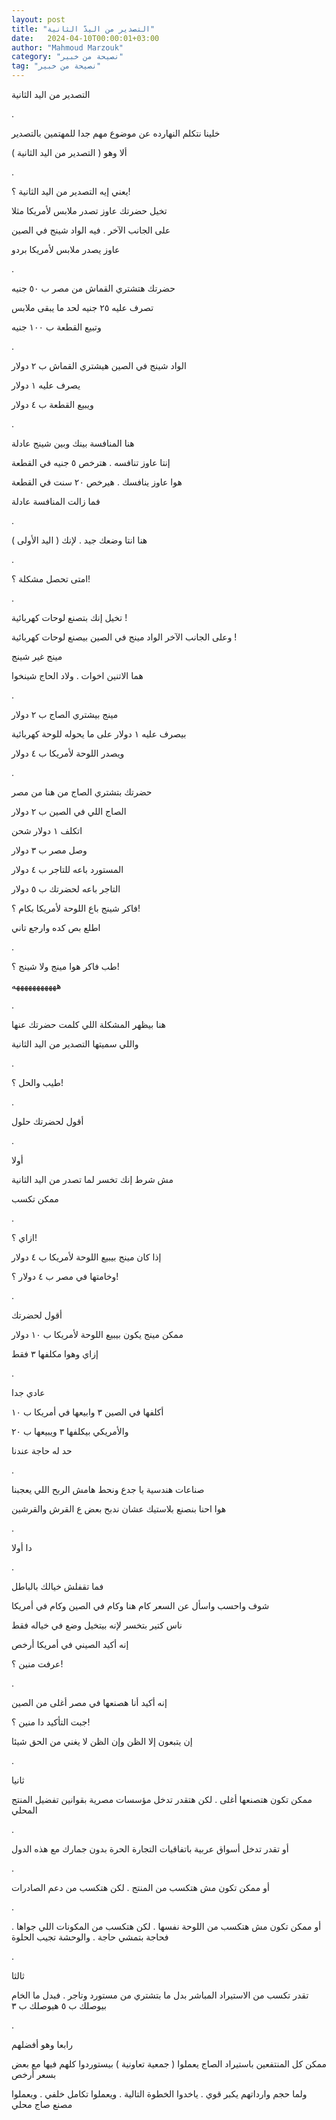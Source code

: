 ```yaml
---
layout: post
title: "التصدير من اليدّ الثانية"
date:   2024-04-10T00:00:01+03:00
author: "Mahmoud Marzouk"
category: "نصيحة من خبير"
tag: "نصيحة من خبير"
---
```



التصدير من اليد الثانية

.

خلينا نتكلم النهارده عن موضوع مهم جدا للمهتمين
بالتصدير

ألا وهو ( التصدير من اليد الثانية )

.

يعني إيه التصدير من اليد الثانية ؟!

تخيل حضرتك عاوز تصدر ملابس لأمريكا مثلا

على الجانب الآخر . فيه الواد شينج في الصين

عاوز يصدر ملابس لأمريكا بردو

.

حضرتك هتشتري القماش من مصر ب ٥٠ جنيه

تصرف عليه ٢٥ جنيه لحد ما يبقى ملابس

وتبيع القطعة ب ١٠٠ جنيه

.

الواد شينج في الصين هيشتري القماش ب ٢ دولار

يصرف عليه ١ دولار

ويبيع القطعة ب ٤ دولار

.

هنا المنافسة بينك وبين شينج عادلة

إنتا عاوز تنافسه . هترخص ٥ جنيه في القطعة

هوا عاوز ينافسك . هيرخص ٢٠ سنت في القطعة

فما زالت المنافسة عادلة

.

هنا انتا وضعك جيد . لإنك ( اليد الأولى )

.

امتى تحصل مشكلة ؟!

.

تخيل إنك بتصنع لوحات كهربائية !

وعلى الجانب الآخر الواد مينج في الصين بيصنع لوحات
كهربائية !

مينج غير شينج

هما الاتنين اخوات . ولاد الحاج شينخوا

.

مينج بيشتري الصاج ب ٢ دولار

بيصرف عليه ١ دولار على ما يحوله للوحة كهربائية

ويصدر اللوحة لأمريكا ب ٤ دولار

.

حضرتك بتشتري الصاج من هنا من مصر

الصاج اللي في الصين ب ٢ دولار

اتكلف ١ دولار شحن

وصل مصر ب ٣ دولار

المستورد باعه للتاجر ب ٤ دولار

التاجر باعه لحضرتك ب ٥ دولار

فاكر شينج باع اللوحة لأمريكا بكام ؟!

اطلع بص كده وارجع تاني

.

طب فاكر هوا مينج ولا شينج ؟!

هههههههههههه

.

هنا بيظهر المشكلة اللي كلمت حضرتك عنها

واللي سميتها التصدير من اليد الثانية

.

طيب والحل ؟!

.

أقول لحضرتك حلول

.

أولا

مش شرط إنك تخسر لما تصدر من اليد الثانية

ممكن تكسب

.

ازاي ؟!

إذا كان مينج بيبيع اللوحة لأمريكا ب ٤ دولار

وخامتها في مصر ب ٤ دولار ؟!

.

أقول لحضرتك

ممكن مينج يكون بيبيع اللوحة لأمريكا ب ١٠ دولار

إزاي وهوا مكلفها ٣ فقط

.

عادي جدا

أكلفها في الصين ٣ وابيعها في أمريكا ب ١٠

والأمريكي بيكلفها ٣ ويبيعها ب ٢٠

حد له حاجة عندنا

.

صناعات هندسية يا جدع ونحط هامش الربح اللي يعجبنا

هوا احنا بنصنع بلاستيك عشان ندبح بعض ع القرش
والقرشين

.

دا أولا

.

فما تقفلش خيالك بالباطل

شوف واحسب واسأل عن السعر كام هنا وكام في الصين وكام في
أمريكا

ناس كتير بتخسر لإنه بيتخيل وضع في خياله فقط

إنه أكيد الصيني في أمريكا أرخص

عرفت منين ؟!

.

إنه أكيد أنا هصنعها في مصر أغلى من الصين

جبت التأكيد دا منين ؟!

إن يتبعون إلا الظن وإن الظن لا يغني من الحق شيئا

.

ثانيا

ممكن تكون هتصنعها أغلى . لكن هتقدر تدخل مؤسسات مصرية
بقوانين تفضيل المنتج المحلي

.

أو تقدر تدخل أسواق عربية باتفاقيات التجارة الحرة بدون
جمارك مع هذه الدول

.

أو ممكن تكون مش هتكسب من المنتج . لكن هتكسب من دعم
الصادرات

.

أو ممكن تكون مش هتكسب من اللوحة نفسها . لكن هتكسب من
المكونات اللي جواها . فحاجة بتمشي حاجة . والوحشة تجيب الحلوة

.

ثالثا

تقدر تكسب من الاستيراد المباشر بدل ما بتشتري من مستورد
وتاجر . فبدل ما الخام بيوصلك ب ٥ هيوصلك ب ٣

.

رابعا وهو أفضلهم

ممكن كل المنتفعين باستيراد الصاج يعملوا ( جمعية تعاونية
) بيستوردوا كلهم فيها مع بعض بسعر أرخص

ولما حجم وارداتهم يكبر قوي . ياخدوا الخطوة التالية .
ويعملوا تكامل خلفي . ويعملوا مصنع صاج محلي
